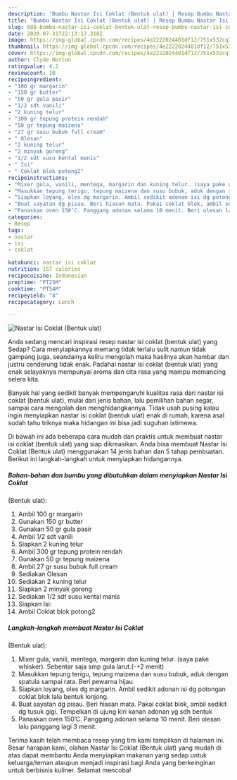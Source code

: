 ```yaml
---
description: "Bumbu Nastar Isi Coklat (Bentuk ulat) | Resep Bumbu Nastar Isi Coklat (Bentuk ulat) Yang Paling Enak"
title: "Bumbu Nastar Isi Coklat (Bentuk ulat) | Resep Bumbu Nastar Isi Coklat (Bentuk ulat) Yang Paling Enak"
slug: 688-bumbu-nastar-isi-coklat-bentuk-ulat-resep-bumbu-nastar-isi-coklat-bentuk-ulat-yang-paling-enak
date: 2020-07-31T22:13:17.318Z
image: https://img-global.cpcdn.com/recipes/4e2222024401df12/751x532cq70/nastar-isi-coklat-bentuk-ulat-foto-resep-utama.jpg
thumbnail: https://img-global.cpcdn.com/recipes/4e2222024401df12/751x532cq70/nastar-isi-coklat-bentuk-ulat-foto-resep-utama.jpg
cover: https://img-global.cpcdn.com/recipes/4e2222024401df12/751x532cq70/nastar-isi-coklat-bentuk-ulat-foto-resep-utama.jpg
author: Clyde Norton
ratingvalue: 4.2
reviewcount: 10
recipeingredient:
- "100 gr margarin"
- "150 gr butter"
- "50 gr gula pasir"
- "1/2 sdt vanili"
- "2 kuning telur"
- "300 gr tepung protein rendah"
- "50 gr tepung maizena"
- "27 gr susu bubuk full cream"
- " Olesan"
- "2 kuning telur"
- "2 minyak goreng"
- "1/2 sdt susu kental manis"
- " Isi"
- " Coklat blok potong2"
recipeinstructions:
- "Mixer gula, vanili, mentega, margarin dan kuning telur. (saya pake whisker). Sebentar saja smp gula larut.(-+2 menit)"
- "Masukkan tepung terigu, tepung maizena dan susu bubuk, aduk dengan spatula sampai rata. Beri pewarna hijau"
- "Siapkan loyang, oles dg margarin. Ambil sedikit adonan isi dg potongan coklat blok lalu bentuk lonjong."
- "Buat sayatan dg pisau. Beri hiasan mata. Pakai coklat blok, ambil sedikit dg tusuk gigi. Tempelkan di ujung kiri kanan adonan yg sdh bentuk"
- "Panaskan oven 150’C. Panggang adonan selama 10 menit. Beri olesan lalu panggang lagi 3 menit."
categories:
- Resep
tags:
- nastar
- isi
- coklat

katakunci: nastar isi coklat 
nutrition: 157 calories
recipecuisine: Indonesian
preptime: "PT25M"
cooktime: "PT54M"
recipeyield: "4"
recipecategory: Lunch

---
```



![Nastar Isi Coklat
(Bentuk ulat)](https://img-global.cpcdn.com/recipes/4e2222024401df12/751x532cq70/nastar-isi-coklat-bentuk-ulat-foto-resep-utama.jpg)

Anda sedang mencari inspirasi resep nastar isi coklat
(bentuk ulat) yang Sedap? Cara menyiapkannya memang tidak terlalu sulit namun tidak gampang juga. seandainya keliru mengolah maka hasilnya akan hambar dan justru cenderung tidak enak. Padahal nastar isi coklat
(bentuk ulat) yang enak selayaknya mempunyai aroma dan cita rasa yang mampu memancing selera kita.

Banyak hal yang sedikit banyak mempengaruhi kualitas rasa dari nastar isi coklat
(bentuk ulat), mulai dari jenis bahan, lalu pemilihan bahan segar, sampai cara mengolah dan menghidangkannya. Tidak usah pusing kalau ingin menyiapkan nastar isi coklat
(bentuk ulat) enak di rumah, karena asal sudah tahu triknya maka hidangan ini bisa jadi suguhan istimewa.




Di bawah ini ada beberapa cara mudah dan praktis untuk membuat nastar isi coklat
(bentuk ulat) yang siap dikreasikan. Anda bisa membuat Nastar Isi Coklat
(Bentuk ulat) menggunakan 14 jenis bahan dan 5 tahap pembuatan. Berikut ini langkah-langkah untuk menyiapkan hidangannya.

<!--inarticleads1-->

##### Bahan-bahan dan bumbu yang dibutuhkan dalam menyiapkan Nastar Isi Coklat
(Bentuk ulat):

1. Ambil 100 gr margarin
1. Gunakan 150 gr butter
1. Gunakan 50 gr gula pasir
1. Ambil 1/2 sdt vanili
1. Siapkan 2 kuning telur
1. Ambil 300 gr tepung protein rendah
1. Gunakan 50 gr tepung maizena
1. Ambil 27 gr susu bubuk full cream
1. Sediakan  Olesan
1. Sediakan 2 kuning telur
1. Siapkan 2 minyak goreng
1. Sediakan 1/2 sdt susu kental manis
1. Siapkan  Isi:
1. Ambil  Coklat blok potong2




<!--inarticleads2-->

##### Langkah-langkah membuat Nastar Isi Coklat
(Bentuk ulat):

1. Mixer gula, vanili, mentega, margarin dan kuning telur. (saya pake whisker). Sebentar saja smp gula larut.(-+2 menit)
1. Masukkan tepung terigu, tepung maizena dan susu bubuk, aduk dengan spatula sampai rata. Beri pewarna hijau
1. Siapkan loyang, oles dg margarin. Ambil sedikit adonan isi dg potongan coklat blok lalu bentuk lonjong.
1. Buat sayatan dg pisau. Beri hiasan mata. Pakai coklat blok, ambil sedikit dg tusuk gigi. Tempelkan di ujung kiri kanan adonan yg sdh bentuk
1. Panaskan oven 150’C. Panggang adonan selama 10 menit. Beri olesan lalu panggang lagi 3 menit.




Terima kasih telah membaca resep yang tim kami tampilkan di halaman ini. Besar harapan kami, olahan Nastar Isi Coklat
(Bentuk ulat) yang mudah di atas dapat membantu Anda menyiapkan makanan yang sedap untuk keluarga/teman ataupun menjadi inspirasi bagi Anda yang berkeinginan untuk berbisnis kuliner. Selamat mencoba!

